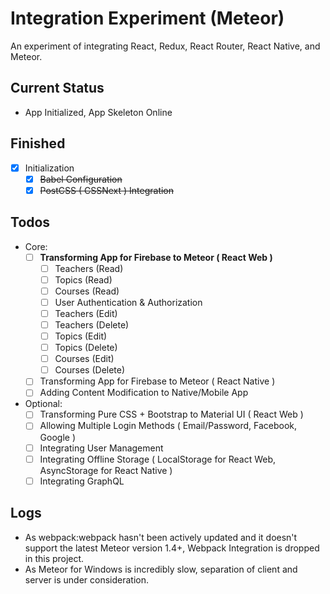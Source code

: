 # Integration Experiment (Meteor)
An experiment of integrating React, Redux, React Router, React Native, and Meteor.

## Current Status
* App Initialized, App Skeleton Online

## Finished
- [x] Initialization
    - [x] ~~Babel Configuration~~
    - [x] ~~PostCSS ( CSSNext ) Integration~~

## Todos
* Core:
    - [ ] **Transforming App for Firebase to Meteor ( React Web )**
        - [ ] Teachers (Read)
        - [ ] Topics (Read)
        - [ ] Courses (Read)
        - [ ] User Authentication & Authorization
        - [ ] Teachers (Edit)
        - [ ] Teachers (Delete)
        - [ ] Topics (Edit)
        - [ ] Topics (Delete)
        - [ ] Courses (Edit)
        - [ ] Courses (Delete)
    - [ ] Transforming App for Firebase to Meteor ( React Native )
    - [ ] Adding Content Modification to Native/Mobile App
    
* Optional: 
    - [ ] Transforming Pure CSS + Bootstrap to Material UI ( React Web )
    - [ ] Allowing Multiple Login Methods ( Email/Password, Facebook, Google )
    - [ ] Integrating User Management
    - [ ] Integrating Offline Storage ( LocalStorage for React Web, AsyncStorage for React Native )
    - [ ] Integrating GraphQL
    
## Logs
* As webpack:webpack hasn't been actively updated and it doesn't support the latest Meteor version 1.4+, Webpack Integration is dropped in this project.
* As Meteor for Windows is incredibly slow, separation of client and server is under consideration.
